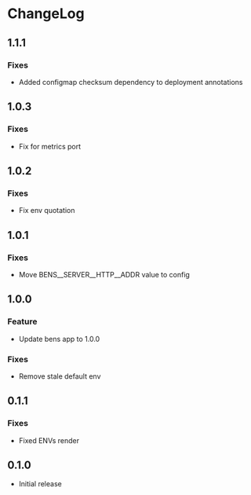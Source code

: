 # ChangeLog

## 1.1.1

### Fixes

- Added configmap checksum dependency to deployment annotations

## 1.0.3

### Fixes

- Fix for metrics port

## 1.0.2

### Fixes

- Fix env quotation

## 1.0.1

### Fixes

- Move BENS__SERVER__HTTP__ADDR value to config

## 1.0.0

### Feature

- Update bens app to 1.0.0

### Fixes

- Remove stale default env

## 0.1.1

### Fixes

- Fixed ENVs render

## 0.1.0

- Initial release
